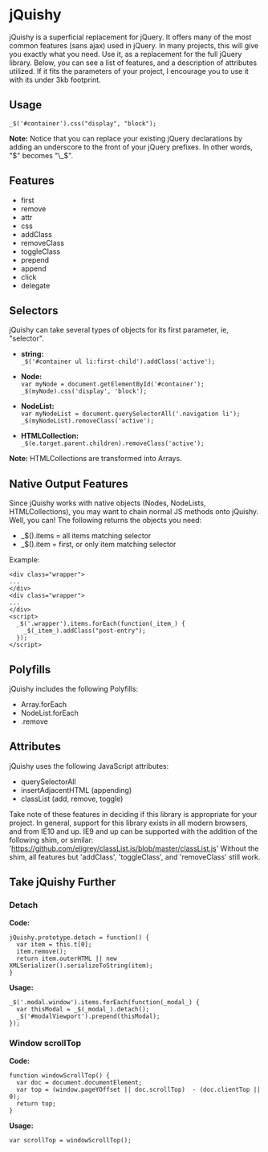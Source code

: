# jQuishy

jQuishy is a superficial replacement for jQuery.  It offers many of the most common features (sans ajax) used in jQuery. In many projects, this will give you exactly what you need.  Use it, as a replacement for the full jQuery library.  Below, you can see a list of features, and a description of attributes utilized.  If it fits the parameters of your project, I encourage you to use it with its under 3kb footprint.

## Usage

`_$('#container').css("display", "block");`

__Note:__ Notice that you can replace your existing jQuery declarations by adding an underscore to the front of your jQuery prefixes. In other words, "$" becomes "\_$".

## Features

- first
- remove
- attr
- css
- addClass
- removeClass
- toggleClass
- prepend
- append
- click
- delegate

## Selectors

jQuishy can take several types of objects for its first parameter, ie, "selector".

- __string:__ <br />`_$('#container ul li:first-child').addClass('active');`

- __Node:__ <br />
`var myNode = document.getElementById('#container');` <br />
`_$(myNode).css('display', 'block');`

- __NodeList:__ <br /> `var myNodeList = document.querySelectorAll('.navigation li');` <br />
`_$(myNodeList).removeClass('active');`

- __HTMLCollection:__ <br /> `_$(e.target.parent.children).removeClass('active');`

__Note:__ HTMLCollections are transformed into Arrays.

## Native Output Features

Since jQuishy works with native objects (Nodes, NodeLists, HTMLCollections), you may want to chain normal JS methods onto jQuishy.  Well, you can!  The following returns the objects you need:

- _$().items = all items matching selector
- _$().item = first, or only item matching selector

Example:

```
<div class="wrapper">
...
</div>
<div class="wrapper">
...
</div>
<script>
  _$('.wrapper').items.forEach(function(_item_) {
    _$(_item_).addClass("post-entry");
  });
</script>
```

## Polyfills

jQuishy includes the following Polyfills:

- Array.forEach
- NodeList.forEach
- .remove

## Attributes

jQuishy uses the following JavaScript attributes:

- querySelectorAll
- insertAdjacentHTML (appending)
- classList (add, remove, toggle)

Take note of these features in deciding if this library is appropriate for your project.  In general, support for this library exists in all modern browsers, and from IE10 and up.  IE9 and up can be supported with the addition of the following shim, or similar: 'https://github.com/eligrey/classList.js/blob/master/classList.js'
Without the shim, all features but 'addClass', 'toggleClass', and 'removeClass' still work.

## Take jQuishy Further ##

### Detach ###

__Code:__

```
jQuishy.prototype.detach = function() {
  var item = this.t[0];
  item.remove();
  return item.outerHTML || new XMLSerializer().serializeToString(item);
}
```

__Usage:__

```
_$('.modal.window').items.forEach(function(_modal_) {
  var thisModal = _$(_modal_).detach();
  _$('#modalViewport').prepend(thisModal);
});
```

### Window scrollTop ###

__Code:__

```
function windowScrollTop() {
  var doc = document.documentElement;
  var top = (window.pageYOffset || doc.scrollTop)  - (doc.clientTop || 0);
  return top;
}
```

__Usage:__

```
var scrollTop = windowScrollTop();
```
